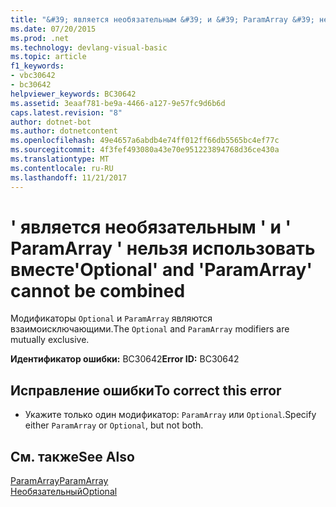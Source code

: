 ```yaml
---
title: "&#39; является необязательным &#39; и &#39; ParamArray &#39; нельзя использовать вместе"
ms.date: 07/20/2015
ms.prod: .net
ms.technology: devlang-visual-basic
ms.topic: article
f1_keywords:
- vbc30642
- bc30642
helpviewer_keywords: BC30642
ms.assetid: 3eaaf781-be9a-4466-a127-9e57fc9d6b6d
caps.latest.revision: "8"
author: dotnet-bot
ms.author: dotnetcontent
ms.openlocfilehash: 49e4657a6abdb4e74ff012ff66db5565bc4ef77c
ms.sourcegitcommit: 4f3fef493080a43e70e951223894768d36ce430a
ms.translationtype: MT
ms.contentlocale: ru-RU
ms.lasthandoff: 11/21/2017
---
```

# <a name="39optional39-and-39paramarray39-cannot-be-combined"></a><span data-ttu-id="a7ae1-102">&#39; является необязательным &#39; и &#39; ParamArray &#39; нельзя использовать вместе</span><span class="sxs-lookup"><span data-stu-id="a7ae1-102">&#39;Optional&#39; and &#39;ParamArray&#39; cannot be combined</span></span>
<span data-ttu-id="a7ae1-103">Модификаторы `Optional` и `ParamArray` являются взаимоисключающими.</span><span class="sxs-lookup"><span data-stu-id="a7ae1-103">The `Optional` and `ParamArray` modifiers are mutually exclusive.</span></span>  
  
 <span data-ttu-id="a7ae1-104">**Идентификатор ошибки:** BC30642</span><span class="sxs-lookup"><span data-stu-id="a7ae1-104">**Error ID:** BC30642</span></span>  
  
## <a name="to-correct-this-error"></a><span data-ttu-id="a7ae1-105">Исправление ошибки</span><span class="sxs-lookup"><span data-stu-id="a7ae1-105">To correct this error</span></span>  
  
-   <span data-ttu-id="a7ae1-106">Укажите только один модификатор: `ParamArray` или `Optional`.</span><span class="sxs-lookup"><span data-stu-id="a7ae1-106">Specify either `ParamArray` or `Optional`, but not both.</span></span>  
  
## <a name="see-also"></a><span data-ttu-id="a7ae1-107">См. также</span><span class="sxs-lookup"><span data-stu-id="a7ae1-107">See Also</span></span>  
 [<span data-ttu-id="a7ae1-108">ParamArray</span><span class="sxs-lookup"><span data-stu-id="a7ae1-108">ParamArray</span></span>](../../visual-basic/language-reference/modifiers/paramarray.md)  
 [<span data-ttu-id="a7ae1-109">Необязательный</span><span class="sxs-lookup"><span data-stu-id="a7ae1-109">Optional</span></span>](../../visual-basic/language-reference/modifiers/optional.md)

